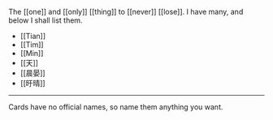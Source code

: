 The [[one]] and [[only]] [[thing]] to [[never]] [[lose]].
I have many, and below I shall list them.

* [[Tian]]
* [[Tim]]
* [[Min]]
* [[天]]
* [[晨晏]]
* [[旴晴]]
***
Cards have no official names, so name them anything you want.